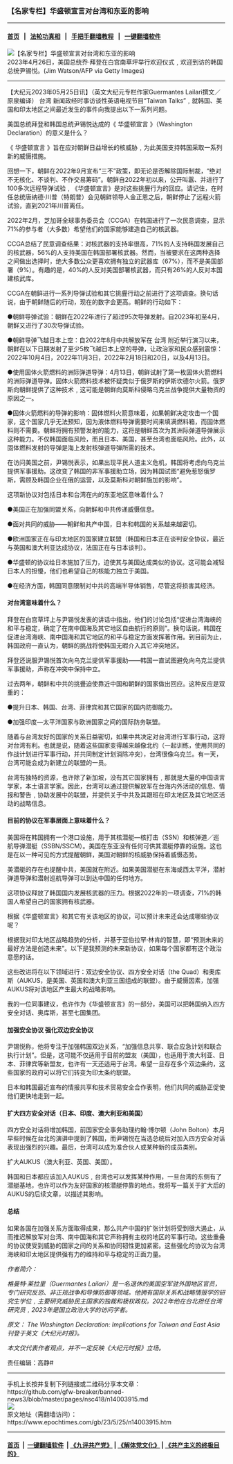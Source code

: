 ### 【名家专栏】华盛顿宣言对台湾和东亚的影响
------------------------

#### [首页](https://github.com/gfw-breaker/banned-news3/blob/master/README.md) &nbsp;&nbsp;|&nbsp;&nbsp; [法轮功真相](https://github.com/begood0513/basic/blob/master/README.md)  &nbsp;&nbsp;|&nbsp;&nbsp; [手把手翻墙教程](https://github.com/gfw-breaker/guides/wiki)  &nbsp;&nbsp;|&nbsp;&nbsp; [一键翻墙软件](https://github.com/gfw-breaker/nogfw/blob/master/README.md)  



<div><img alt="【名家专栏】华盛顿宣言对台湾和东亚的影响" class="attachment-djy_600_400 size-djy_600_400 wp-post-image" src="https://i.epochtimes.com/assets/uploads/2023/05/id14003916-WashingtonKoreaGettyImages-1252195691-1200x800-600x400.jpg"/>
<div class="caption">
 2023年4月26日，美国总统乔‧拜登在白宫南草坪举行欢迎仪式﹐欢迎到访的韩国总统尹锡悦。(Jim Watson/AFP via Getty Images)
</div></div><hr/>


<div><p>
 【大纪元2023年05月25日讯】（英文大纪元专栏作家Guermantes Lailari撰文／原泉编译）
 <ok href="https://www.epochtimes.com/gb/tag/%E5%8F%B0%E6%B9%BE.html">
  台湾
 </ok>
 新闻政经时事访谈性英语电视节目“Taiwan Talks”﹐就韩国、美国和印太地区之间最近发生的事件向我提出以下一系列问题。
</p>
<p>
 美国总统拜登和韩国总统尹锡悦达成的《
 <ok href="https://www.epochtimes.com/gb/tag/%E5%8D%8E%E7%9B%9B%E9%A1%BF%E5%AE%A3%E8%A8%80.html">
  华盛顿宣言
 </ok>
 》（Washington Declaration）的意义是什么？
</p>
<p>
 《
 <ok href="https://www.epochtimes.com/gb/tag/%E5%8D%8E%E7%9B%9B%E9%A1%BF%E5%AE%A3%E8%A8%80.html">
  华盛顿宣言
 </ok>
 》旨在应对朝鲜日益增长的核威胁﹐为此美国支持韩国采取一系列新的威慑措施。
</p>
<p>
 回想一下，朝鲜在2022年9月宣布“三不”政策，即无论是否解除国际制裁，“绝对不无核化、不谈判、不作交易筹码”。朝鲜自2022年初以来，公开叫嚣、并进行了100多次远程导弹试验﹐《华盛顿宣言》是对这些挑舋行为的回应。请记住，在时任总统唐纳德‧川普（特朗普）会见朝鲜领导人金正恩之后，朝鲜停止了远程火箭试验，直到2021年川普离任。
</p>
<p>
 2022年2月，芝加哥全球事务委员会（CCGA）在韩国进行了一次民意调查，显示71%的参与者（大多数）希望他们的国家能够建造自己的核武器。
</p>
<p>
 CCGA总结了民意调查结果：对核武器的支持率很高，71%的人支持韩国发展自己的核武器，56%的人支持美国在韩国部署核武器。然而，当被要求在这两种选择之间做出选择时，绝大多数公众更喜欢拥有独立的武器库（67%），而不是美国部署（9%）。有趣的是，40%的人反对美国部署核武器，而只有26%的人反对本国建核武库。
</p>
<p>
 CCGA在朝鲜进行一系列导弹试验和其它挑舋行动之前进行了这项调查。换句话说，由于朝鲜随后的行动，现在的数字会更高。朝鲜的行动如下：
</p>
<p>
 ●朝鲜导弹试验：朝鲜在2022年进行了超过95次导弹发射。自2023年初至4月，朝鲜又进行了30次导弹试验。
</p>
<p>
 ●朝鲜导弹飞越日本上空：自2022年8月中共解放军在
 <ok href="https://www.epochtimes.com/gb/tag/%E5%8F%B0%E6%B9%BE.html">
  台湾
 </ok>
 附近举行演习以来，朝鲜在以下日期发射了至少5枚飞越日本上空的导弹，让政治家和民众感到震惊：2022年10月4日，2022年11月3日，2022年2月18日和20日，以及4月13日。
</p>
<p>
 ●使用固体火箭燃料的洲际弹道导弹：4月13日，朝鲜试射了第一枚固体火箭燃料的洲际弹道导弹。固体火箭燃料技术被怀疑类似于俄罗斯的伊斯坎德尔火箭。俄罗斯向朝鲜提供了这种技术﹐这可能是朝鲜向莫斯科侵略乌克兰战争提供大量物资的原因之一。
</p>
<p>
 ●固体火箭燃料的导弹的影响：固体燃料火箭意味着，如果朝鲜决定攻击一个国家，这个国家几乎无法预知，因为液体燃料导弹需要时间来填满燃料箱，而固体燃料则不需要。朝鲜将拥有预警发射的能力，这将是朝鲜首次为其洲际弹道导弹展示这种能力。不仅韩国面临风险，而且日本、美国，甚至台湾也面临风险。此外，以固体燃料发射的导弹是海上发射核弹道导弹所需的技术。
</p>
<p>
 在访问美国之前，尹锡悦表示，如果出现平民人道主义危机，韩国将考虑向乌克兰提供军事援助。这改变了韩国的非军事援助立场，因为韩国试图“避免惹怒俄罗斯，需顾及韩国企业在俄的运营，以及莫斯科对朝鲜施加的影响”。
</p>
<p>
 这项新协议对包括日本和台湾在内的东亚地区意味着什么？
</p>
<p>
 ●美国正在加强同盟关系，向朝鲜和中共传递威慑信息。
</p>
<p>
 ●面对共同的威胁——朝鲜和共产中国，日本和韩国的关系越来越密切。
</p>
<p>
 ●欧洲国家正在与印太地区的国家建立联盟（韩国和日本正在谈判安全协议，最近与英国和澳大利亚达成协议，法国正在与日本谈判）。
</p>
<p>
 ●华盛顿的协议给日本施加了压力，迫使其与美国达成类似的协议。这可能会减轻日本人的担懮，他们也希望自己的核能力独立于美国。
</p>
<p>
 ●在经济方面，韩国同意限制对中共的高端半导体销售，尽管这将损害其经济。
</p>
<h4>
 对台湾意味着什么？
</h4>
<p>
 拜登在白宫草坪上与尹锡悦发表的讲话中指出，他们的讨论包括“促进台湾海峡的和平与稳定，确定了在南中国海及其它地区自由航行的原则”。换句话说，韩国在促进台湾海峡、南中国海和其它地区的和平与稳定方面发挥著作用。到目前为止，韩国政府一直认为，朝鲜的挑战将使韩国无暇介入其它冲突地区。
</p>
<p>
 拜登还说服尹锡悦首次向乌克兰提供军事援助——韩国一直试图避免向乌克兰提供军事援助，声称在冲突中保持中立。
</p>
<p>
 过去两年，朝鲜和中共的挑舋迫使靠近中国和朝鲜的国家做出回应。这种反应是双重的：
</p>
<p>
 ●提升日本、韩国、台湾、菲律宾和其它国家的国内防御能力。
</p>
<p>
 ●加强印度—太平洋国家与欧洲国家之间的国际防务联盟。
</p>
<p>
 随着与台湾友好的国家的关系日益密切，如果中共决定对台湾进行军事行动，这将对台湾有利。也就是说，随着这些国家变得越来越像北约（一起训练，使用共同的作战计划进行军事行动，并共同制定计划消除冲突），台湾很像乌克兰。有一天，台湾可能会成为新建立的联盟的一员。
</p>
<p>
 台湾有独特的资源，也许除了新加坡，没有其它国家拥有﹐那就是大量的中国语言学家，本土语言学家。因此，台湾可以通过提供解放军在台海内外活动的信息、情报和警告﹐协助发展中的联盟，并提供关于中共及其跟班在印太地区及其它地区活动的战略信息。
</p>
<h4>
 目前的协议在军事层面上意味着什么？
</h4>
<p>
 美国将在韩国拥有一个港口设施，用于其核潜艇—核打击（SSN）和核弹道／巡航导弹潜艇（SSBN/SSCM）。美国在东亚没有任何可供其潜艇停靠的设施。这也是在以一种可见的方式提醒朝鲜，美国对朝鲜的核威胁保持着威慑态势。
</p>
<p>
 美潜艇的存在也提醒中共，美国就在附近。如果美国潜艇在东海或西太平洋，潜射弹道导弹和潜射巡航导弹可以到达中国的任何地方。
</p>
<p>
 这项协议释放了韩国国内发展核武器的压力。根据2022年的一项调查，71%的韩国人希望自己的国家拥有核武器。
</p>
<p>
 根据《华盛顿宣言》和其它有关该地区的协议，可以预计未来还会达成哪些协议呢？
</p>
<p>
 根据我对印太地区战略趋势的分析，并基于亚伯拉罕‧林肯的智慧，即“预测未来的最好方法是创造未来”。以下是我预测的未来新协议，如果每个国家都有这个政治意愿的话。
</p>
<p>
 这些改进将在以下领域进行：双边安全协议、四方安全对话（the Quad）和奥库斯（AUKUS，是美国、英国和澳大利亚三国组成的联盟）。由于威慑因素，加强AUKUS将对该地区产生最大的战略影响。
</p>
<p>
 我的一位同事建议，也许作为《华盛顿宣言》的一部分，美国可以把韩国纳入四方安全对话、奥库斯，甚至七国集团。
</p>
<h4>
 加强安全协议 强化双边安全协议
</h4>
<p>
 尹锡悦称，他将专注于加强韩国双边关系，“加强信息共享、联合应急计划和联合执行计划”。但是，这可能不仅适用于目前的盟友（美国），也适用于澳大利亚、日本、菲律宾等新盟友，也许有一天还适用于台湾。希望一旦存在多个双边条约，这些国家的政府可以将它们转变为印太条约联盟。
</p>
<p>
 日本和韩国最近宣布的情报共享和技术贸易安全合作表明，他们共同的威胁正促使他们更快地走到一起。
</p>
<h4>
 扩大四方安全对话（日本、印度、澳大利亚和美国）
</h4>
<p>
 四方安全对话将增加韩国，前国家安全事务助理约翰‧博尔顿（John Bolton）本月早些时候在台北的演讲中提到了韩国，而尹锡悦在当选总统后对加入四方安全对话表现出强烈的兴趣。最后，台湾可以成为准合伙人或某种新的成员类别。
</p>
<p>
 扩大AUKUS（澳大利亚、英国、美国）。
</p>
<p>
 韩国和日本都应该加入AUKUS﹐台湾也可以发挥某种作用，一旦台湾的东侧有了潜艇基地，也许可以作为友好国家的核潜艇停靠的地点。我将写一篇关于扩大后的AUKUS的后续文章，以描述其影响。
</p>
<h4>
 总结
</h4>
<p>
 如果各国在加强关系方面取得成果，那么共产中国的扩张计划将受到很大遏止，从而推迟解放军对台湾、南中国海和其它声称拥有主权的地区的军事行动。这些重叠的协议使受到威胁的国家之间的关系和协同韧性更加紧密。这些强化的协议为台湾海峡和印太地区提供强有力的维持和平与稳定的正面力量。
</p>
<p>
 <em>
  作者简介：
 </em>
</p>
<p>
 <em>
  格曼特‧莱拉里（Guermantes Lailari）是一名退休的美国空军驻外国地区官员，专门研究反恐、非正规战争和导弹防御等领域。他拥有国际关系和战略情报学的研究生学位﹐主要研究威胁民主国家的独裁和极权政权。2022年他在台北担任台湾研究员﹐2023年是国立政治大学的访问学者。
 </em>
</p>
<p>
 <em>
  原文：
  <ok href="https://www.theepochtimes.com/the-washington-declaration-implications-for-taiwan-and-east-asia_5258082.html">
   The Washington Declaration: Implications for Taiwan and East Asia
  </ok>
  刊登于英文《大纪元时报》。
 </em>
</p>
<p>
 <em>
  本文仅代表作者观点，并不一定反映《大纪元时报》立场。
 </em>
</p>
<p>
 责任编辑：高静#
</p>
</div>
<hr/>
手机上长按并复制下列链接或二维码分享本文章：<br/>
https://github.com/gfw-breaker/banned-news3/blob/master/pages/nsc418/n14003915.md <br/>
<a href='https://github.com/gfw-breaker/banned-news3/blob/master/pages/nsc418/n14003915.md'><img src='https://github.com/gfw-breaker/banned-news3/blob/master/pages/nsc418/n14003915.md.png'/></a> <br/>
原文地址（需翻墙访问）：https://www.epochtimes.com/gb/23/5/25/n14003915.htm


------------------------
#### [首页](https://github.com/gfw-breaker/banned-news3/blob/master/README.md) &nbsp;|&nbsp; [一键翻墙软件](https://github.com/gfw-breaker/nogfw/blob/master/README.md) &nbsp;| [《九评共产党》](https://github.com/gfw-breaker/9ping.md/blob/master/README.md#九评之一评共产党是什么) | [《解体党文化》](https://github.com/gfw-breaker/jtdwh.md/blob/master/README.md) | [《共产主义的终极目的》](https://github.com/gfw-breaker/gczydzjmd.md/blob/master/README.md)


<img src='http://gfw-breaker.win/banned-news3/pages/nsc418/n14003915.md' width='0px' height='0px'/>